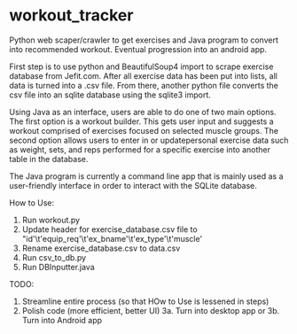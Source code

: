 # workout_tracker
Python web scaper/crawler to get exercises and Java program to convert into recommended workout. 
Eventual progression into an android app.

First step is to use python and BeautifulSoup4 import to scrape exercise database from Jefit.com. 
After all exercise data has been put into lists, all data is turned into a .csv file. From there, 
another python file converts the csv file into an sqlite database using the sqlite3 import.

Using Java as an interface, users are able to do one of two main options. The first option is a
workout builder. This gets user input and suggests a workout comprised of exercises focused on
selected muscle groups. The second option allows users to enter in or updatepersonal exercise 
data such as weight, sets, and reps performed for a specific exercise into another table in the 
database.

The Java program is currently a command line app that is mainly used as a user-friendly
interface in order to interact with the SQLite database.

How to Use:
1. Run workout.py
2. Update header for exercise_database.csv file to "id'\t'equip_req'\t'ex_bname'\t'ex_type'\t'muscle'
3. Rename exercise_database.csv to data.csv
4. Run csv_to_db.py
5. Run DBInputter.java

TODO:
1. Streamline entire process (so that HOw to Use is lessened in steps)
2. Polish code (more efficient, better UI)
3a. Turn into desktop app
or 3b. Turn into Android app
